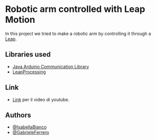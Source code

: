 # Robotic arm controlled with Leap Motion

In this project we tried to make a robotic arm by controlling it through a [Leap](https://www.ultraleap.com/product/leap-motion-controller/).

## Libraries used

- [Java Arduino Communication Library](https://github.com/HirdayGupta/Java-Arduino-Communication-Library)
- [LeapProcessing](https://github.com/GabrieleFerrero/Progetti/tree/main/librerie/java/LeapProcessing)

## Link
- [Link](https://youtu.be/08P2p3_jtuo) per il video di youtube.

## Authors

- [@IsabellaBianco](https://github.com/IsabellaBianco)
- [@GabrieleFerrero](https://github.com/GabrieleFerrero)

  
